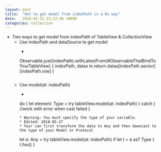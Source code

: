 ```yaml
---
layout: post
title:  "Hot to get model from indexPath in a Rx way"
date:   2018-05-21 23:22:40 +0800
categories: Collection
---
```

* Two ways to get model from indexPath of TableView & CollectionView
  * Use indexPath and dataSource to get model
    * ```
    Observable.just(indexPath).withLatestFrom(#ObservableThatBindToYourTableView) { indexPath, datas in
      return datas[indexPath.secion][indexPath.row]
    }
    ```
  * Use model<T>(at: indexPath)
    * ```
    do {
      let element: Type = try tableView.model(at: indexPath)
    } catch {
      //work with error when cast failed
    }
    ```
    * Warning: You must specify the type of your variable.
    * Edited: 2018-05-27
    * Your can first transform the data to Any and then downcast to the type of your Model or Protocol
    ```
      let e: Any = try tableView.model(at: indexPath)
      if let t = e as? Type {
        t.foo()
      }
    ```
